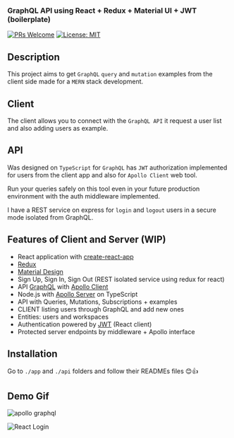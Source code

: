 ### GraphQL API using React + Redux + Material UI + JWT (boilerplate)

[![PRs Welcome](https://img.shields.io/badge/PRs-welcome-brightgreen.svg)](http://makeapullrequest.com) [![License: MIT](https://img.shields.io/badge/License-MIT-yellow.svg)](https://opensource.org/licenses/MIT)

## Description

This project aims to get `GraphQL` `query` and `mutation` examples from the client side made for a `MERN` stack development.

## Client

The client allows you to connect with the `GraphQL API` it request a user list and also adding users as example.

## API

Was designed on `TypeScript` for `GraphQL` has `JWT` authorization implemented for users from the client app and also 
for `Apollo Client` web tool. 

Run your queries safely on this tool even in your future production environment with the auth middleware implemented. 

I have a REST service on express for `login` and `logout` users in a secure mode isolated from GraphQL.

## Features of Client and Server (WIP)

-	React application with [create-react-app](https://github.com/facebook/create-react-app)
- [Redux](https://es.redux.js.org)
- [Material Design](https://material-ui.com/) 
-	Sign Up, Sign In, Sign Out (REST isolated service using redux for react)
- API [GraphQL](https://graphql.org) with [Apollo Client](https://www.apollographql.com/docs/react/essentials/get-started.html)
-	Node.js with [Apollo Server](https://www.apollographql.com/docs/apollo-server/) on TypeScript
-	API with Queries, Mutations, Subscriptions + examples
-	CLIENT listing users through GraphQL and add new ones
-	Entities: users and workspaces
-	Authentication powered by [JWT](https://jwt.io/) (React client)
- Protected server endpoints by middleware + Apollo interface

## Installation

Go to `./app` and `./api` folders and follow their READMEs files 😊👍

## Demo Gif

![apollo graphql](https://user-images.githubusercontent.com/25980900/52540450-bf042480-2d89-11e9-99b4-6535e035097b.gif)

![React Login](https://user-images.githubusercontent.com/25980900/52540451-bf9cbb00-2d89-11e9-8b2d-3392d0e2ca18.gif)
